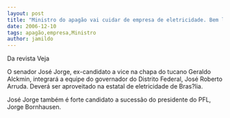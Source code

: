 ```yaml
---
layout: post
title: "Ministro do apagão vai cuidar de empresa de eletricidade. Bem longe daqui"
date: 2006-12-10
tags: apagão,empresa,Ministro
author: jamildo
---
```

Da revista Veja

O senador Jos&eacute; Jorge, ex-candidato a vice na chapa do tucano Geraldo Alckmin, integrar&aacute; a equipe do governador do Distrito Federal, Jos&eacute; Roberto Arruda. Dever&aacute; ser aproveitado na estatal de eletricidade de Bras?lia.

Jos&eacute; Jorge tamb&eacute;m &eacute; forte candidato a sucess&atilde;o do presidente do PFL, Jorge Bornhausen.